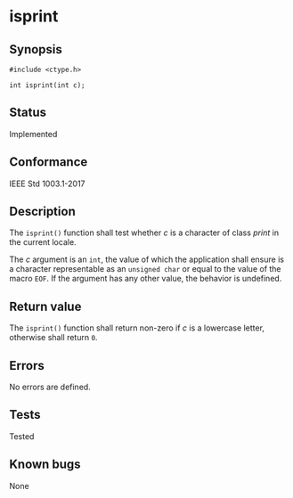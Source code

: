 # isprint

## Synopsis

`#include <ctype.h>`

`int isprint(int c);`

## Status

Implemented

## Conformance

IEEE Std 1003.1-2017

## Description

The `isprint()` function shall test whether _c_ is a character of class _print_ in the current locale.

The _c_ argument is an `int`, the value of which the application shall ensure is a character representable as an
`unsigned char` or equal to the value of the macro `EOF`. If the argument has any other value, the behavior is
undefined.

## Return value

The `isprint()` function shall return non-zero if _c_ is a lowercase letter, otherwise shall return `0`.

## Errors

No errors are defined.

## Tests

Tested

## Known bugs

None
